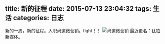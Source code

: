 title: 新的征程
date: 2015-07-13 23:04:32
tags: 生活
categories: 日志
---
新的一周，新的征程。入职尚道微营销。fight！！
![尚道微营销](http://ww1.sinaimg.cn/large/7f9cca5dgw1eu528nt1f7j20vd0hsgti.jpg)
最近更名：钛铂新媒体。

